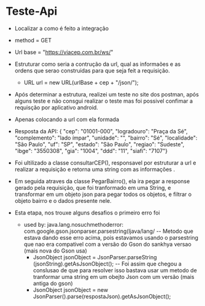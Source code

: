 # Teste-Api
  - Localizar a como é feito a integração
  -   method = GET
  -   Url base = "https://viacep.com.br/ws/"
  -   Estruturar como seria a contrução da url, qual as informaões e as ordens que serao construidas para que seja feit a requisição.
        *    URL url = new URL(urlBase + cep + "/json/");
  -   Após determinar a estrutura, realizei um teste no site dos postman, após alguns teste e não consgui realizar o teste mas foi possivel confimar a requisção por aplicativo  android.  
  -   Apenas colocando a url com ela formada
  -   Resposta da API: {  "cep": "01001-000",  "logradouro": "Praça da Sé",  "complemento": "lado ímpar",  "unidade": "",  "bairro": "Sé",  "localidade": "São Paulo",  "uf": "SP",  "estado": "São Paulo",  "regiao": "Sudeste",  "ibge": "3550308",  "gia": "1004",  "ddd": "11",  "siafi": "7107"}
  -   Foi ultilizado a classe consultarCEP(), responsavel por estruturar a url e realizar a requisição e retorna uma string com as informações .
  -   Em seguida atraves da classe PegarBairro(), ela ira pegar a response gerado pela requisição, que foi tranformado em uma String, e transformar em um objeto json para pegar todos os objetos, e filtrar o objeto bairro e o dados presente nele.

  -   Esta etapa, nos trouxe alguns desafios o primeiro erro foi
       * used by: java.lang.nosuchmethoderror: com.google.gson.jsonparser.parsestring(ljava/lang/
         -- Metodo que estava dando esse erro acima, pois estavamos usando o parsestring que nao era compativel com a versão do Gson do sankhya versao (mais nova do Gson usa) 
         *  JsonObject jsonObject = JsonParser.parseString​(jsonString).getAsJsonObject();
         -- Foi assim que chegou a conslusao de que para resolver isso bastava usar um metodo de tranformar uma string em um obejto Json com um versão (mais antiga do gson)
          * JsonObject jsonObject = new JsonParser().parse(respostaJson).getAsJsonObject();
